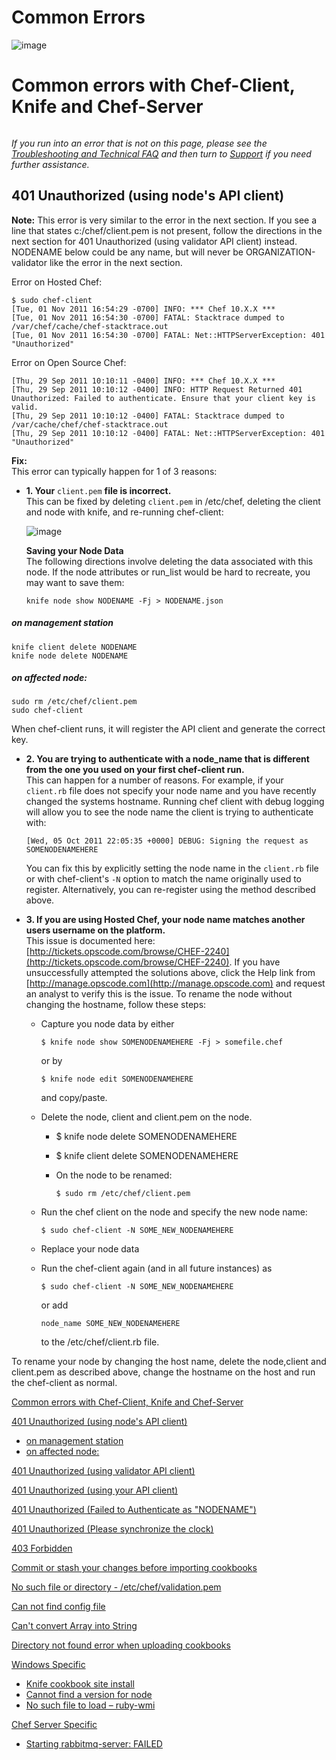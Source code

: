 Common Errors
=============

  

![image](../attachments/19071174/21987335.png)

Common errors with Chef-Client, Knife and Chef-Server
=====================================================

###### 

*If you run into an error that is not on this page, please see the*
*[Troubleshooting and Technical
FAQ](Troubleshooting%20and%20Technical%20FAQ.html "Troubleshooting and Technical FAQ")*
*and then turn to* *[Support](Support.html "Support")* *if you need
further assistance.*

401 Unauthorized (using node's API client)
------------------------------------------

**Note:** This error is very similar to the error in the next section.
If you see a line that states c:/chef/client.pem is not present, follow
the directions in the next section for 401 Unauthorized (using validator
API client) instead. NODENAME below could be any name, but will never be
ORGANIZATION-validator like the error in the next section.

Error on Hosted Chef:

    $ sudo chef-client
    [Tue, 01 Nov 2011 16:54:29 -0700] INFO: *** Chef 10.X.X ***
    [Tue, 01 Nov 2011 16:54:30 -0700] FATAL: Stacktrace dumped to /var/chef/cache/chef-stacktrace.out
    [Tue, 01 Nov 2011 16:54:30 -0700] FATAL: Net::HTTPServerException: 401 "Unauthorized"

Error on Open Source Chef:

    [Thu, 29 Sep 2011 10:10:11 -0400] INFO: *** Chef 10.X.X ***
    [Thu, 29 Sep 2011 10:10:12 -0400] INFO: HTTP Request Returned 401 Unauthorized: Failed to authenticate. Ensure that your client key is valid.
    [Thu, 29 Sep 2011 10:10:12 -0400] FATAL: Stacktrace dumped to /var/cache/chef/chef-stacktrace.out
    [Thu, 29 Sep 2011 10:10:12 -0400] FATAL: Net::HTTPServerException: 401 "Unauthorized"

**Fix:**  
 This error can typically happen for 1 of 3 reasons:

-   **1. Your** `client.pem` **file is incorrect.**  
     This can be fixed by deleting `client.pem` in /etc/chef, deleting
    the client and node with knife, and re-running chef-client:

    ![image](images/icons/emoticons/check.gif)

    **Saving your Node Data**  
    The following directions involve deleting the data associated with
    this node. If the node attributes or run\_list would be hard to
    recreate, you may want to save them:

        knife node show NODENAME -Fj > NODENAME.json

##### on management station

    knife client delete NODENAME
    knife node delete NODENAME

##### on affected node:

    sudo rm /etc/chef/client.pem
    sudo chef-client

When chef-client runs, it will register the API client and generate the
correct key.

-   **2. You are trying to authenticate with a node\_name that is
    different from the one you used on your first chef-client run.**  
     This can happen for a number of reasons. For example, if your
    `client.rb` file does not specify your node name and you have
    recently changed the systems hostname. Running chef client with
    debug logging will allow you to see the node name the client is
    trying to authenticate with:

        [Wed, 05 Oct 2011 22:05:35 +0000] DEBUG: Signing the request as SOMENODENAMEHERE

    You can fix this by explicitly setting the node name in the
    `client.rb` file or with chef-client's `-N` option to match the name
    originally used to register. Alternatively, you can re-register
    using the method described above.

-   **3. If you are using Hosted Chef, your node name matches another
    users username on the platform.**  
     This issue is documented here:
    [http://tickets.opscode.com/browse/CHEF-2240](http://tickets.opscode.com/browse/CHEF-2240).
    If you have unsuccessfully attempted the solutions above, click the
    Help link from
    [http://manage.opscode.com](http://manage.opscode.com) and request
    an analyst to verify this is the issue. To rename the node without
    changing the hostname, follow these steps:
    -   Capture you node data by either

            $ knife node show SOMENODENAMEHERE -Fj > somefile.chef

        or by

            $ knife node edit SOMENODENAMEHERE

        and copy/paste.

    -   Delete the node, client and client.pem on the node.
        -   $ knife node delete SOMENODENAMEHERE

        -   $ knife client delete SOMENODENAMEHERE

        -   On the node to be renamed:

                $ sudo rm /etc/chef/client.pem

    -   Run the chef client on the node and specify the new node name:

            $ sudo chef-client -N SOME_NEW_NODENAMEHERE

    -   Replace your node data
    -   Run the chef-client again (and in all future instances) as

            $ sudo chef-client -N SOME_NEW_NODENAMEHERE

        or add

            node_name SOME_NEW_NODENAMEHERE

        to the /etc/chef/client.rb file.

To rename your node by changing the host name, delete the node,client
and client.pem as described above, change the hostname on the host and
run the chef-client as normal.

  

[Common errors with Chef-Client, Knife and Chef-Server](#CommonErrors-)

[401 Unauthorized (using node's API
client)](#CommonErrors-401Unauthorized%28usingnode%27sAPIclient%29)

-   [on management station](#CommonErrors-onmanagementstation)
-   [on affected node:](#CommonErrors-onaffectednode%3A)

[401 Unauthorized (using validator API
client)](#CommonErrors-401Unauthorized%28usingvalidatorAPIclient%29)

[401 Unauthorized (using your API
client)](#CommonErrors-401Unauthorized%28usingyourAPIclient%29)

[401 Unauthorized (Failed to Authenticate as
"NODENAME")](#CommonErrors-401Unauthorized%28FailedtoAuthenticateas%22NODENAME%22%29)

[401 Unauthorized (Please synchronize the
clock)](#CommonErrors-401Unauthorized%28Pleasesynchronizetheclock%29)

[403 Forbidden](#CommonErrors-403Forbidden)

[Commit or stash your changes before importing
cookbooks](#CommonErrors-Commitorstashyourchangesbeforeimportingcookbooks)

[No such file or directory -
/etc/chef/validation.pem](#CommonErrors-Nosuchfileordirectory%2Fetc%2Fchef%2Fvalidation.pem)

[Can not find config file](#CommonErrors-Cannotfindconfigfile)

[Can't convert Array into
String](#CommonErrors-Can%27tconvertArrayintoString)

[Directory not found error when uploading
cookbooks](#CommonErrors-Directorynotfounderrorwhenuploadingcookbooks)

[Windows Specific](#CommonErrors-WindowsSpecific)

-   [Knife cookbook site
    install](#CommonErrors-Knifecookbooksiteinstall)
-   [Cannot find a version for
    node](#CommonErrors-Cannotfindaversionfornode)
-   [No such file to load –
    ruby-wmi](#CommonErrors-Nosuchfiletoloadrubywmi)

[Chef Server Specific](#CommonErrors-ChefServerSpecific)

-   [Starting rabbitmq-server:
    FAILED](#CommonErrors-Startingrabbitmqserver%3AFAILED)

  

  
